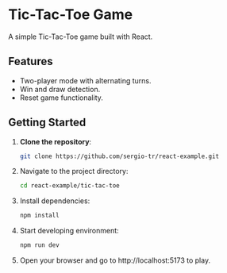 # Tic-Tac-Toe Game

A simple Tic-Tac-Toe game built with React.

## Features

- Two-player mode with alternating turns.
- Win and draw detection.
- Reset game functionality.

## Getting Started

1. **Clone the repository**:
   ```bash
   git clone https://github.com/sergio-tr/react-example.git
   ```

2. Navigate to the project directory:
    ```bash
    cd react-example/tic-tac-toe
    ```
3. Install dependencies:
    ```bash
    npm install
    ```
4. Start developing environment:
    ```bash
    npm run dev
    ```
5. Open your browser and go to http://localhost:5173 to play.